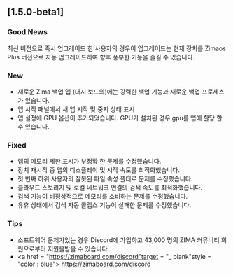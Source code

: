 ## [1.5.0-beta1]
### Good News
최신 버전으로 즉시 업그레이드 한 사용자의 경우이 업그레이드는 현재 장치를 Zimaos Plus 버전으로 자동 업그레이드하여 향후 풍부한 기능을 즐길 수 있습니다.
### New
- 새로운 Zima 백업 앱 (대시 보드의)에는 강력한 백업 기능과 새로운 백업 프로세스가 있습니다.
- 앱 시작 패널에서 새 앱 시작 및 중지 상태 표시
- 앱 설정에 GPU 옵션이 추가되었습니다. GPU가 설치된 경우 gpu를 앱에 할당 할 수 있습니다.
### Fixed
- 앱의 메모리 제한 표시가 부정확 한 문제를 수정했습니다.
- 장치 재시작 중 앱의 디스플레이 및 시작 속도를 최적화했습니다.
- 첫 번째 하위 사용자의 잘못된 파일 속성 폴더로 문제를 수정했습니다.
- 클라우드 스토리지 및 로컬 네트워크 연결의 검색 속도를 최적화했습니다.
- 검색 기능이 비정상적으로 메모리를 소비하는 문제를 수정했습니다.
- 유휴 상태에서 검색 자동 콜랩스 기능이 실패한 문제를 수정했습니다.
### Tips
- 소프트웨어 문제가있는 경우 Discord에 가입하고 43,000 명의 ZIMA 커뮤니티 회원으로부터 지원을받을 수 있습니다.
- <a href = "https://zimaboard.com/discord"target = "_ blank"style = "color : blue"> https://zimaboard.com/discord </a>
